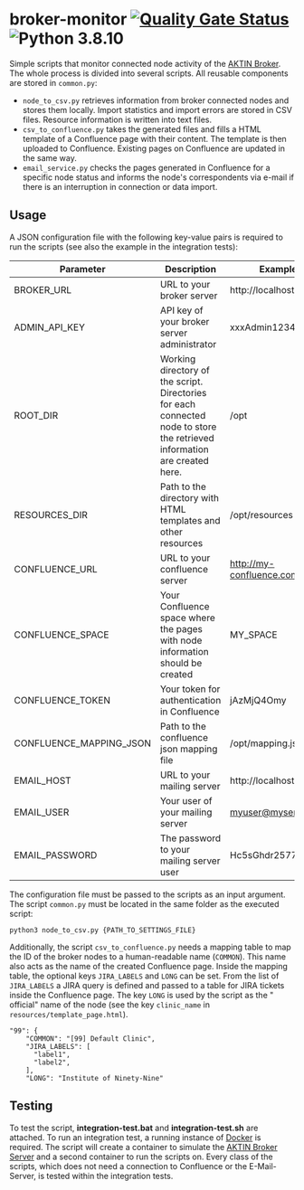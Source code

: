 # broker-monitor [![Quality Gate Status](https://sonarcloud.io/api/project_badges/measure?project=aktin_AKTIN_broker_monitor&metric=alert_status)](https://sonarcloud.io/summary/new_code?id=aktin_AKTIN_broker_monitor) ![Python 3.8.10](https://img.shields.io/badge/python-3.8.10-blue)

Simple scripts that monitor connected node activity of the [AKTIN Broker](https://github.com/aktin/broker). The whole process is divided into several scripts. All reusable components are stored in `common.py`:

* `node_to_csv.py` retrieves information from broker connected nodes and stores them locally. Import statistics and import errors are stored in CSV files. Resource information is written into text files.
* `csv_to_confluence.py` takes the generated files and fills a HTML template of a Confluence page with their content. The template is then uploaded to Confluence. Existing pages on Confluence are updated in the same way.
* `email_service.py` checks the pages generated in Confluence for a specific node status and informs the node's correspondents via e-mail if there is an interruption in connection or data import.

## Usage

A JSON configuration file with the following key-value pairs is required to run the scripts (see also the example in the integration tests):

| Parameter               | Description                                                                                                               | Example                  |
|-------------------------|---------------------------------------------------------------------------------------------------------------------------|--------------------------|
| BROKER_URL              | URL to your broker server                                                                                                 | http://localhost:8080    |
| ADMIN_API_KEY           | API key of your broker server administrator                                                                               | xxxAdmin1234             |
| ROOT_DIR                | Working directory of the script. Directories for each connected node to store the retrieved information are created here. | /opt                     |
| RESOURCES_DIR           | Path to the directory with HTML templates and other resources                                                             | /opt/resources           |
| CONFLUENCE_URL          | URL to your confluence server                                                                                             | http://my-confluence.com |
| CONFLUENCE_SPACE        | Your Confluence space where the pages with node information should be created                                             | MY_SPACE                 |
| CONFLUENCE_TOKEN        | Your token for authentication in Confluence                                                                               | jAzMjQ4Omy               |
| CONFLUENCE_MAPPING_JSON | Path to the confluence json mapping file                                                                                  | /opt/mapping.json        |
| EMAIL_HOST              | URL to your mailing server                                                                                                | http://localhost:8888    |
| EMAIL_USER              | Your user of your mailing server                                                                                          | myuser@myserver.net      |
| EMAIL_PASSWORD          | The password to your mailing server user                                                                                  | Hc5sGhdr2577             |

The configuration file must be passed to the scripts as an input argument. The script `common.py` must be located in the same folder as the executed script:

```
python3 node_to_csv.py {PATH_TO_SETTINGS_FILE}
```

Additionally, the script `csv_to_confluence.py` needs a mapping table to map the ID of the broker nodes to a human-readable name (`COMMON`). This name also acts as the name of the created Confluence page. Inside the mapping table, the
optional keys `JIRA_LABELS` and `LONG` can be set. From the list of `JIRA_LABELS` a JIRA query is defined and passed to a table for JIRA tickets inside the Confluence page. The key `LONG` is used by the script as the "
official" name of the node (see the key `clinic_name` in `resources/template_page.html`).

```
"99": {
    "COMMON": "[99] Default Clinic",
    "JIRA_LABELS": [
      "label1",
      "label2",
    ],
    "LONG": "Institute of Ninety-Nine"
```

## Testing

To test the script, **integration-test.bat** and **integration-test.sh** are attached. To run an integration test, a running instance of [Docker](https://www.docker.com/) is required. The script will create a container to
simulate the [AKTIN Broker Server](https://github.com/aktin/broker/tree/master/broker-server) and a second container to run the scripts on. Every class of the scripts, which does not need a connection to Confluence or the E-Mail-Server, is tested
within the integration tests.
